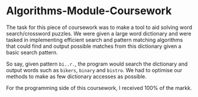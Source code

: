 # Algorithms-Module-Coursework
The task for this piece of coursework was to make a tool to aid solving word search/crossword puzzles.
We were given a large word dictionary and were tasked in implementing efficient search and pattern matching algorithms that could find and output possible matches from this dictionary given a basic search pattern. 

So say, given pattern `bi..r.`, the program would search the dictionary and output words such as `bikers`, `binary` and `bistro`. We had to optimise our methods to make as few dictionary accesses as possible.

For the programming side of this coursework, I received 100% of the markk.

